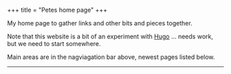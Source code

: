 +++
title = "Petes home page"
+++

My home page to gather links and other bits and pieces together.

Note that this website is a bit of an experiment with [Hugo](https://gohugo.io/) ... needs work, but we
need to start somewhere.

Main areas are in the nagviagation bar above, newest pages listed below.

---